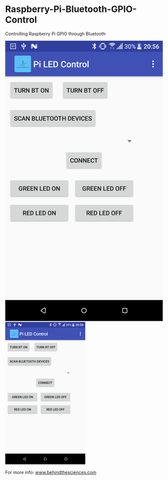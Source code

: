 # Raspberry-Pi-Bluetooth-GPIO-Control
Controlling Raspberry Pi GPIO through Bluetooth

![Android App | width="50%"](Bluetooth_Control_Pi_GPIO.png)
<img src="Bluetooth_Control_Pi_GPIO.png" width="256" title="BTS Android App">

For more info: www.behindthesciences.com
